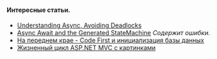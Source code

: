 #### Интересные статьи.
* [Understanding Async, Avoiding Deadlocks](https://medium.com/rubrikkgroup/understanding-async-avoiding-deadlocks-e41f8f2c6f5d)
* [Async Await and the Generated StateMachine](https://www.codeproject.com/Articles/535635/Async-Await-and-the-Generated-StateMachine) *Содержит ошибки.*  
* [На переднем крае - Code First и инициализация базы данных](https://msdn.microsoft.com/ru-ru/magazine/mt788618.aspx)  
* [Жизненный цикл ASP.NET MVC с картинками](https://docs.microsoft.com/ru-ru/aspnet/mvc/overview/getting-started/lifecycle-of-an-aspnet-mvc-5-application)
